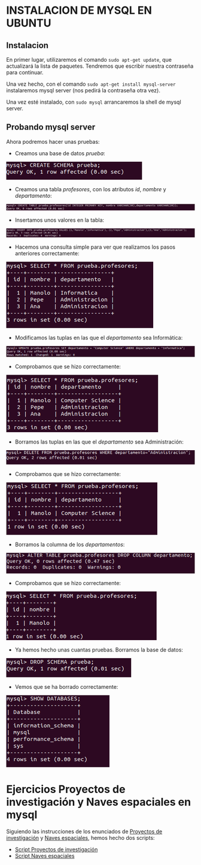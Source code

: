 # INSTALACION DE MYSQL EN UBUNTU

## Instalacion
En primer lugar, utilizaremos el comando `sudo apt-get update`, que actualizará la lista de paquetes. Tendremos que escribir nuestra contraseña para continuar.

Una vez hecho, con el comando `sudo apt-get install mysql-server`
instalaremos mysql server (nos pedirá la contraseña otra vez).

Una vez esté instalado, con `sudo mysql` arrancaremos la shell de mysql server.

## Probando mysql server 
Ahora podremos hacer unas pruebas:
- Creamos una base de datos *prueba*:

![image](https://github.com/valenmb/SQL-Apuntes-BD-DAM1/blob/master/img/apuntesmysql1.PNG)

- Creamos una tabla *profesores*, con los atributos *id*, *nombre* y *departamento*:

![image](https://github.com/valenmb/SQL-Apuntes-BD-DAM1/blob/master/img/apuntesmysql2.PNG)

- Insertamos unos valores en la tabla:

![image](https://github.com/valenmb/SQL-Apuntes-BD-DAM1/blob/master/img/apuntesmysql3.PNG)

- Hacemos una consulta simple para ver que realizamos los pasos anteriores correctamente:

![image](https://github.com/valenmb/SQL-Apuntes-BD-DAM1/blob/master/img/apuntesmysql4.PNG)

- Modificamos las tuplas en las que el *departamento* sea Informática:

![image](https://github.com/valenmb/SQL-Apuntes-BD-DAM1/blob/master/img/apuntesmysql5.PNG)

- Comprobamos que se hizo correctamente:

![image](https://github.com/valenmb/SQL-Apuntes-BD-DAM1/blob/master/img/apuntesmysql6.PNG)

- Borramos las tuplas en las que el *departamento* sea Administración:

![image](https://github.com/valenmb/SQL-Apuntes-BD-DAM1/blob/master/img/apuntesmysql7.PNG)

- Comprobamos que se hizo correctamente:

![image](https://github.com/valenmb/SQL-Apuntes-BD-DAM1/blob/master/img/apuntesmysql8.PNG)

- Borramos la columna de los *departamentos*:

![image](https://github.com/valenmb/SQL-Apuntes-BD-DAM1/blob/master/img/apuntesmysql9.PNG)

- Comprobamos que se hizo correctamente:

![image](https://github.com/valenmb/SQL-Apuntes-BD-DAM1/blob/master/img/apuntesmysql10.PNG)

- Ya hemos hecho unas cuantas pruebas. Borramos la base de datos:

![image](https://github.com/valenmb/SQL-Apuntes-BD-DAM1/blob/master/img/apuntesmysql11.PNG)

- Vemos que se ha borrado correctamente:

![image](https://github.com/valenmb/SQL-Apuntes-BD-DAM1/blob/master/img/apuntesmysql12.PNG)


# Ejercicios Proyectos de investigación y Naves espaciales en mysql

Siguiendo las instrucciones de los enunciados de [Proyectos de investigación](https://github.com/davidgchaves/first-steps-with-git-and-github-wirtz-asir1-and-dam1/tree/master/exercicios-ddl/1-proxectos-de-investigacion) y [Naves espaciales](https://github.com/davidgchaves/first-steps-with-git-and-github-wirtz-asir1-and-dam1/tree/master/exercicios-ddl/2-naves-espaciais), hemos hecho dos scripts:
- [Script Proyectos de investigación](investigacion.sql)
- [Script Naves espaciales](navesespaciais.sql)
